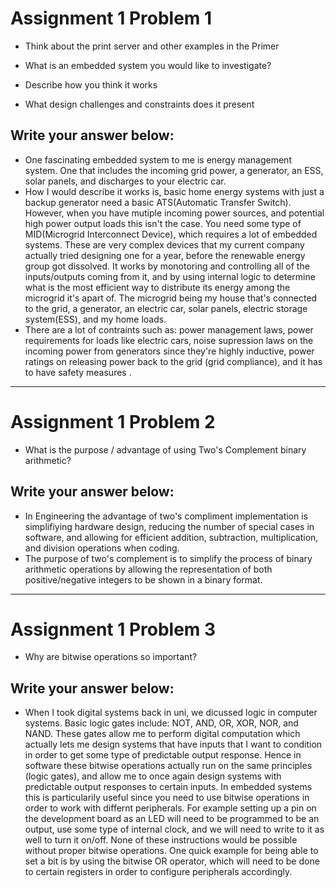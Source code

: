 
# Assignment 1 Problem 1

-   Think about the print server and other examples in the Primer

-   What is an embedded system you would like to investigate?

-   Describe how you think it works

-   What design challenges and constraints does it present

## Write your answer below:
  - One fascinating embedded system to me is energy management system. One that includes the incoming grid power, a generator, an ESS, solar panels, and discharges to your electric car.
  - How I would describe it works is, basic home energy systems with just a backup generator need a basic ATS(Automatic Transfer Switch). However, when you have mutiple incoming power sources, and potential high power output loads this isn't the case. You need some type of MID(Microgrid Interconnect Device), which requires a lot of embedded systems. These are very complex devices that my current company actually tried designing one for a year, before the renewable energy group got dissolved. It works by monotoring and controlling all of the inputs/outputs coming from it, and by using internal logic to determine what is the most efficient way to distribute its energy among the microgrid it's apart of. The microgrid being my house that's connected to the grid, a generator, an electric car, solar panels, electric storage system(ESS), and my home loads.
  - There are a lot of contraints such as: power management laws, power requirements for loads like electric cars, noise supression laws on the incoming power from generators since they're highly inductive, power ratings on releasing power back to the grid (grid compliance), and it has to have safety measures .
---
# Assignment 1 Problem 2

-   What is the purpose / advantage of using Two's Complement binary arithmetic?
  
## Write your answer below:
  - In Engineering the advantage of two's compliment implementation is simplifiying hardware design, reducing the number of special cases in software, and allowing for efficient addition, subtraction, multiplication, and division operations when coding.
  - The purpose of two's complement is to simplify the process of binary arithmetic operations by allowing the representation of both positive/negative integers to be shown in a binary format. 


---
# Assignment 1 Problem 3

-   Why are bitwise operations so important?

## Write your answer below:
  -  When I took digital systems back in uni, we dicussed logic in computer systems. Basic logic gates include: NOT, AND, OR, XOR, NOR, and NAND. These gates allow me to perform digital computation which actually lets me design systems that have inputs that I want to condition in order to get some type of predictable output response. Hence in software these bitwise operations actually run on the same principles (logic gates), and allow me to once again design systems with predictable output responses to certain inputs. In embedded systems this is particularily useful since you need to use bitwise operations in order to work with differnt peripherals. For example setting up a pin on the development board as an LED will need to be programmed to be an output, use some type of internal clock, and we will need to write to it as well to turn it on/off. None of these instructions would be possible without proper bitwise operations. One quick example for being able to set a bit is by using the bitwise OR operator, which will need to be done to certain registers in order to configure peripherals accordingly. 
